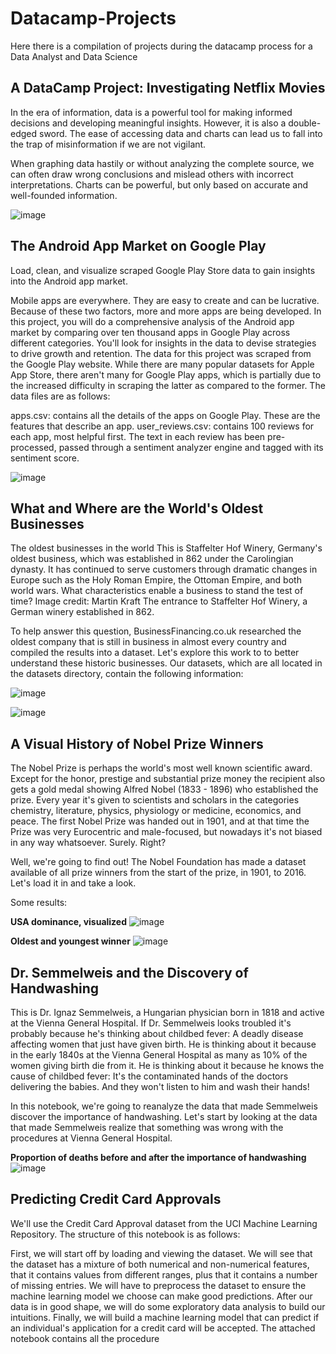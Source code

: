 # Datacamp-Projects
Here there is a compilation of projects during the datacamp process for a Data Analyst and Data Science

## A DataCamp Project: Investigating Netflix Movies

In the era of information, data is a powerful tool for making informed decisions and developing meaningful insights. However, it is also a double-edged sword. The ease of accessing data and charts can lead us to fall into the trap of misinformation if we are not vigilant.

When graphing data hastily or without analyzing the complete source, we can often draw wrong conclusions and mislead others with incorrect interpretations. Charts can be powerful, but only based on accurate and well-founded information.

![image](https://github.com/JuanF3/Datacamp-Projects/assets/60745140/9ecdba09-4850-4979-8cc5-282413622ae2)

## The Android App Market on Google Play

Load, clean, and visualize scraped Google Play Store data to gain insights into the Android app market.

Mobile apps are everywhere. They are easy to create and can be lucrative. Because of these two factors, more and more apps are being developed. In this project, you will do a comprehensive analysis of the Android app market by comparing over ten thousand apps in Google Play across different categories. You'll look for insights in the data to devise strategies to drive growth and retention. The data for this project was scraped from the Google Play website. While there are many popular datasets for Apple App Store, there aren't many for Google Play apps, which is partially due to the increased difficulty in scraping the latter as compared to the former. The data files are as follows:

apps.csv: contains all the details of the apps on Google Play. These are the features that describe an app. user_reviews.csv: contains 100 reviews for each app, most helpful first. The text in each review has been pre-processed, passed through a sentiment analyzer engine and tagged with its sentiment score.

![image](https://github.com/JuanF3/Datacamp-Projects/assets/60745140/24d67825-92ba-49fc-afc0-68eb6688c073)

## What and Where are the World's Oldest Businesses


The oldest businesses in the world
This is Staffelter Hof Winery, Germany's oldest business, which was established in 862 under the Carolingian dynasty. It has continued to serve customers through dramatic changes in Europe such as the Holy Roman Empire, the Ottoman Empire, and both world wars. What characteristics enable a business to stand the test of time? Image credit: Martin Kraft The entrance to Staffelter Hof Winery, a German winery established in 862.

To help answer this question, BusinessFinancing.co.uk researched the oldest company that is still in business in almost every country and compiled the results into a dataset. Let's explore this work to to better understand these historic businesses. Our datasets, which are all located in the datasets directory, contain the following information:

![image](https://github.com/JuanF3/Datacamp-Projects/assets/60745140/09f1c9ea-925d-4883-ad02-e6e12dda7d0d)

![image](https://github.com/JuanF3/Datacamp-Projects/assets/60745140/ab810b89-9a3b-452a-9fdc-46c042444244)

## A Visual History of Nobel Prize Winners

The Nobel Prize is perhaps the world's most well known scientific award. Except for the honor, prestige and substantial prize money the recipient also gets a gold medal showing Alfred Nobel (1833 - 1896) who established the prize. Every year it's given to scientists and scholars in the categories chemistry, literature, physics, physiology or medicine, economics, and peace. The first Nobel Prize was handed out in 1901, and at that time the Prize was very Eurocentric and male-focused, but nowadays it's not biased in any way whatsoever. Surely. Right?

Well, we're going to find out! The Nobel Foundation has made a dataset available of all prize winners from the start of the prize, in 1901, to 2016. Let's load it in and take a look.

Some results:

 **USA dominance, visualized** 
 ![image](https://github.com/JuanF3/Datacamp-Projects/assets/60745140/6cd5cd6e-b0a1-4117-97ab-05e2fd91adb6)

 **Oldest and youngest winner**
 ![image](https://github.com/JuanF3/Datacamp-Projects/assets/60745140/5da3df3e-5be6-4cff-a805-90c4b4c2d0c4)

## Dr. Semmelweis and the Discovery of Handwashing

This is Dr. Ignaz Semmelweis, a Hungarian physician born in 1818 and active at the Vienna General Hospital. If Dr. Semmelweis looks troubled it's probably because he's thinking about childbed fever: A deadly disease affecting women that just have given birth. He is thinking about it because in the early 1840s at the Vienna General Hospital as many as 10% of the women giving birth die from it. He is thinking about it because he knows the cause of childbed fever: It's the contaminated hands of the doctors delivering the babies. And they won't listen to him and wash their hands!

In this notebook, we're going to reanalyze the data that made Semmelweis discover the importance of handwashing. Let's start by looking at the data that made Semmelweis realize that something was wrong with the procedures at Vienna General Hospital.

**Proportion of deaths before and after the importance of handwashing**
![image](https://github.com/JuanF3/Datacamp-Projects/assets/60745140/23679b8d-44b4-4468-9b5f-9a3d6695aa78)


## Predicting Credit Card Approvals

We'll use the Credit Card Approval dataset from the UCI Machine Learning Repository. The structure of this notebook is as follows:

First, we will start off by loading and viewing the dataset.
We will see that the dataset has a mixture of both numerical and non-numerical features, that it contains values from different ranges, plus that it contains a number of missing entries.
We will have to preprocess the dataset to ensure the machine learning model we choose can make good predictions.
After our data is in good shape, we will do some exploratory data analysis to build our intuitions.
Finally, we will build a machine learning model that can predict if an individual's application for a credit card will be accepted.
The attached notebook contains all the procedure



